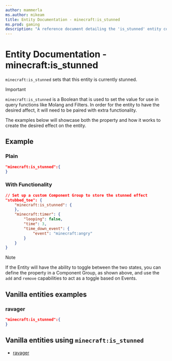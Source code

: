 ```yaml
---
author: mammerla
ms.author: mikeam
title: Entity Documentation - minecraft:is_stunned
ms.prod: gaming
description: "A reference document detailing the 'is_stunned' entity component"
---
```


# Entity Documentation -  minecraft:is_stunned

`minecraft:is_stunned` sets that this entity is currently stunned.

> [!IMPORTANT]
> `minecraft:is_stunned` is a Boolean that is used to set the value for use in query functions like Molang and Filters. In order for the entity to have the desired affect, it will need to be paired with extra functionality.
>
> The examples below will showcase both the property and how it works to create the desired effect on the entity.

## Example

### Plain

```json
"minecraft:is_stunned":{
}
```

### With Functionality

```json
// Set up a custom Component Group to store the stunned effect
"stubbed_toe": {
    "minecraft:is_stunned": {
    },
    "minecraft:timer": {
        "looping": false,
        "time": 3,
        "time_down_event": {
            "event": "minecraft:angry"
        }
    }
}
```

> [!NOTE]
> If the Entity will have the ability to toggle between the two states, you can define the property in a Component Group, as shown above, and use the `add` and `remove` capabilities to act as a toggle based on Events.

## Vanilla entities examples

### ravager

```json
"minecraft:is_stunned":{
}
```

## Vanilla entities using `minecraft:is_stunned`

- [ravager](../../../../Source/VanillaBehaviorPack_Snippets/entities/ravager.md)
